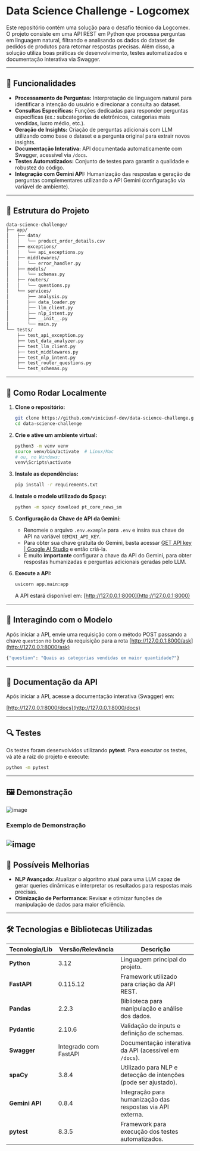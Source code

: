 # Data Science Challenge - Logcomex

Este repositório contém uma solução para o desafio técnico da Logcomex. O projeto consiste em uma API REST em Python que processa perguntas em linguagem natural, filtrando e analisando os dados do dataset de pedidos de produtos para retornar respostas precisas. Além disso, a solução utiliza boas práticas de desenvolvimento, testes automatizados e documentação interativa via Swagger.

---

## 📌 Funcionalidades

- **Processamento de Perguntas:** Interpretação de linguagem natural para identificar a intenção do usuário e direcionar a consulta ao dataset.
- **Consultas Específicas:** Funções dedicadas para responder perguntas específicas (ex.: subcategorias de eletrônicos, categorias mais vendidas, lucro médio, etc.).
- **Geração de Insights:** Criação de perguntas adicionais com LLM utilizando como base o dataset e a pergunta original para extrair novos insights.
- **Documentação Interativa:** API documentada automaticamente com Swagger, acessível via `/docs`.
- **Testes Automatizados:** Conjunto de testes para garantir a qualidade e robustez do código.
- **Integração com Gemini API:** Humanização das respostas e geração de perguntas complementares utilizando a API Gemini (configuração via variável de ambiente).

---

## 📂 Estrutura do Projeto

```bash
data-science-challenge/
├── app/
│   ├── data/
│   │   └── product_order_details.csv
│   ├── exceptions/
│   │   └── api_exceptions.py
│   ├── middlewares/
│   │   └── error_handler.py
│   ├── models/
│   │   └── schemas.py
│   ├── routers/
│   │   └── questions.py
│   └── services/
│       ├── analysis.py
│       ├── data_loader.py
│       ├── llm_client.py
│       ├── nlp_intent.py
│       ├── __init__.py
│       └── main.py
└── tests/
    ├── test_api_exception.py
    ├── test_data_analyzer.py
    ├── test_llm_client.py
    ├── test_middlewares.py
    ├── test_nlp_intent.py
    ├── test_router_questions.py
    └── test_schemas.py

```

---

## 🚀 Como Rodar Localmente

1. **Clone o repositório:**

   ```bash
   git clone https://github.com/viniciusf-dev/data-science-challenge.git
   cd data-science-challenge
   ```

2. **Crie e ative um ambiente virtual:**

   ```bash
   python3 -m venv venv
   source venv/bin/activate  # Linux/Mac
   # ou, no Windows:
   venv\Scripts\activate
   ```

3. **Instale as dependências:**

   ```bash
   pip install -r requirements.txt
   ```

5. **Instale o modelo utilizado do Spacy:**

   ```bash
   python -m spacy download pt_core_news_sm
   ```

6. **Configuração da Chave de API da Gemini:**

   - Renomeie o arquivo `.env.example` para `.env` e insira sua chave de API na variável `GEMINI_API_KEY`.
   - Para obter sua chave gratuita do Gemini, basta acessar [GET API key | Google AI Studio](https://aistudio.google.com/apikey) e então criá-la.
   - É muito <b>importante</b> configurar a chave da API do Gemini, para obter respostas humanizadas e perguntas adicionais geradas pelo LLM.

7. **Execute a API:**

   ```bash
   uvicorn app.main:app
   ```

   A API estará disponível em: [http://127.0.0.1:8000](http://127.0.0.1:8000)

---

## 🤖 Interagindo com o Modelo 

Após iniciar a API, envie uma requisição com o método POST passando a chave `question` no body da requisição para a rota [http://127.0.0.1:8000/ask](http://127.0.0.1:8000/ask)

   ```bash
  {"question": "Quais as categorias vendidas em maior quantidade?"}
   ```

---

## 📝 Documentação da API

Após iniciar a API, acesse a documentação interativa (Swagger) em:

[http://127.0.0.1:8000/docs](http://127.0.0.1:8000/docs)

---

## 🔍 Testes

Os testes foram desenvolvidos utilizando **pytest**. Para executar os testes, vá até a raiz do projeto e execute:

```bash
python -m pytest
```
---

## 🖼️ Demonstração

![image](https://github.com/user-attachments/assets/8c38c5b0-6d38-4ead-9820-d40eff19b370)

### Exemplo de Demonstração

![image](https://github.com/user-attachments/assets/02e5530e-050d-4038-92fc-bf794a6e3ad6)
---

## 🔧 Possíveis Melhorias

- **NLP Avançado:** Atualizar o algoritmo atual para uma LLM capaz de gerar queries dinâmicas e interpretar os resultados para respostas mais precisas.
- **Otimização de Performance:** Revisar e otimizar funções de manipulação de dados para maior eficiência.

---

## 🛠️ Tecnologias e Bibliotecas Utilizadas

| Tecnologia/Lib     | Versão/Relevância   | Descrição                                                      |
|--------------------|---------------------|------------------------------------------------------------------|
| **Python**         | 3.12                | Linguagem principal do projeto.                                  |
| **FastAPI**        | 0.115.12            | Framework utilizado para criação da API REST.                    |
| **Pandas**         | 2.2.3               | Biblioteca para manipulação e análise dos dados.                 |
| **Pydantic**       | 2.10.6              | Validação de inputs e definição de schemas.                      |
| **Swagger**        | Integrado com FastAPI | Documentação interativa da API (acessível em `/docs`).             |
| **spaCy**          | 3.8.4               | Utilizado para NLP e detecção de intenções (pode ser ajustado).    |
| **Gemini API**     | 0.8.4               | Integração para humanização das respostas via API externa.         |
| **pytest**         | 8.3.5               | Framework para execução dos testes automatizados.                |
